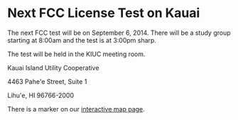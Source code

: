# Next FCC License Test on Kauai

The next FCC test will be on September 6, 2014.  There will be a study
group starting at 8:00am and the test is at 3:00pm sharp.

The test will be held in the KIUC meeting room.

Kauai Island Utility Cooperative

4463 Pahe'e Street, Suite 1

Lihu'e, HI 96766-2000

There is a marker on our <a href="{{relative to
'map.html'}}">interactive map page</a>.
